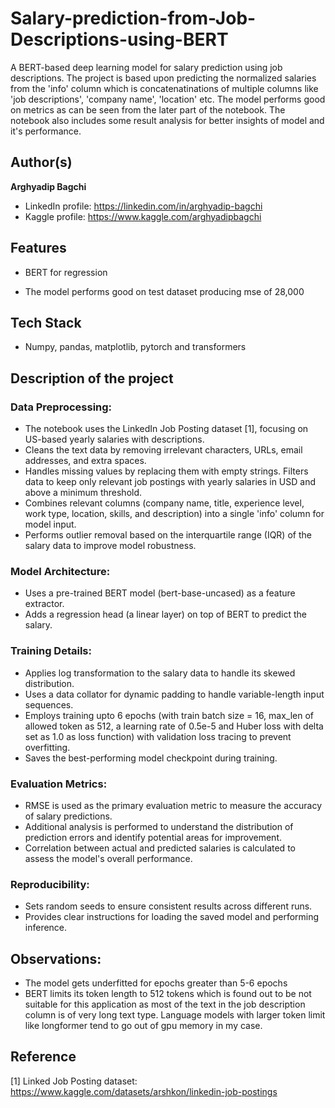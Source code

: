 # Salary-prediction-from-Job-Descriptions-using-BERT
A BERT-based deep learning model for salary prediction using job descriptions. The project is based upon predicting the normalized salaries from the 'info' column which is concatenatinations of multiple columns like 'job descriptions', 'company name', 'location' etc. The model performs good on metrics as can be seen from the later part of the notebook. The notebook also includes some result analysis for better insights of model and it's performance.


## Author(s)

**Arghyadip Bagchi**

* LinkedIn profile: https://linkedin.com/in/arghyadip-bagchi
* Kaggle profile: https://www.kaggle.com/arghyadipbagchi


## Features


* BERT for regression

* The model performs good on test dataset producing mse of 28,000



## Tech Stack

  
*  Numpy, pandas, matplotlib, pytorch and transformers


## Description of the project

### Data Preprocessing:
* The notebook uses the LinkedIn Job Posting dataset [1], focusing on US-based yearly salaries with descriptions.
* Cleans the text data by removing irrelevant characters, URLs, email addresses, and extra spaces.
* Handles missing values by replacing them with empty strings.
Filters data to keep only relevant job postings with yearly salaries in USD and above a minimum threshold.
* Combines relevant columns (company name, title, experience level, work type, location, skills, and description) into a single 'info' column for model input.
* Performs outlier removal based on the interquartile range (IQR) of the salary data to improve model robustness.

### Model Architecture:
* Uses a pre-trained BERT model (bert-base-uncased) as a feature extractor.
* Adds a regression head (a linear layer) on top of BERT to predict the salary.

### Training Details:
* Applies log transformation to the salary data to handle its skewed distribution.
* Uses a data collator for dynamic padding to handle variable-length input sequences.
* Employs training upto 6 epochs (with train batch size = 16, max_len of allowed token as 512, a learning rate of 0.5e-5 and Huber loss with delta set as 1.0 as loss function) with validation loss tracing to prevent overfitting.
* Saves the best-performing model checkpoint during training.

### Evaluation Metrics:
* RMSE is used as the primary evaluation metric to measure the accuracy of salary predictions.
* Additional analysis is performed to understand the distribution of prediction errors and identify potential areas for improvement.
* Correlation between actual and predicted salaries is calculated to assess the model's overall performance.

### Reproducibility:
* Sets random seeds to ensure consistent results across different runs.
* Provides clear instructions for loading the saved model and performing inference.

## Observations:

* The model gets underfitted for epochs greater than 5-6 epochs
* BERT limits its token length to 512 tokens which is found out to be not suitable for this application as most of the text in the job description column is of very long text type. Language models with larger token limit like longformer tend to go out of gpu memory in my case.

## Reference

[1] Linked Job Posting dataset: https://www.kaggle.com/datasets/arshkon/linkedin-job-postings

